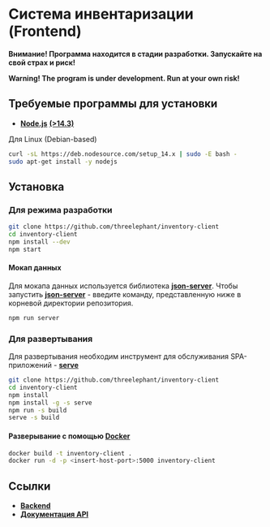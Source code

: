 # Система инвентаризации (Frontend)

**Внимание! Программа находится в стадии разработки. Запускайте на свой страх и риск!**

**Warning! The program is under development. Run at your own risk!**

## Требуемые программы для установки

- [**Node.js**](https://nodejs.org/en/download/current/) [**(>14.3)**](https://nodejs.org/download/release/v14.3.0/)

Для Linux (Debian-based)
```sh
curl -sL https://deb.nodesource.com/setup_14.x | sudo -E bash -
sudo apt-get install -y nodejs
```

## Установка

### Для режима разработки

```sh
git clone https://github.com/threelephant/inventory-client
cd inventory-client
npm install --dev
npm start
```

#### Мокап данных

Для мокапа данныx используется библиотека [**json-server**](https://www.npmjs.com/package/json-server).
Чтобы запустить [**json-server**](https://www.npmjs.com/package/json-server) - введите команду, представленную
ниже в корневой директории репозитория.

```sh
npm run server
```

### Для развертывания
Для развертывания необходим инструмент для обслуживания
SPA-приложений - [**serve**](https://www.npmjs.com/package/serve)

```sh
git clone https://github.com/threelephant/inventory-client
cd inventory-client
npm install
npm install -g -s serve
npm run -s build
serve -s build
```

#### Разверывание с помощью [**Docker**](https://www.docker.com/)

```sh
docker build -t inventory-client .
docker run -d -p <insert-host-port>:5000 inventory-client
```

## Ссылки

- [**Backend**](https://github.com/RuslanMac/Inventory1)
- [**Документация API**](https://gist.github.com/threelephant/ca48ade9ed49a3749c80d587e7ef3a31)
